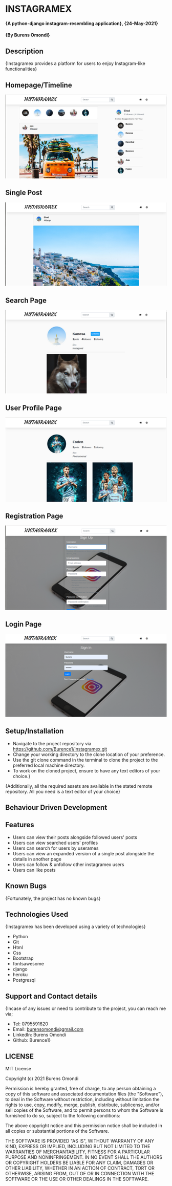 # INSTAGRAMEX
#### {A python-django instagram-resembling application}, {24-May-2021}
#### {By Burens Omondi}
## Description
{Instagramex provides a platform for users to enjoy Instagram-like functionalities}

## Homepage/Timeline
<img src="./static/images/home.png"
     alt="Homepage"
     style="float: center; margin-right: 10px;" />

## Single Post
<img src="./static/images/single.png"
     alt="Homepage"
     style="float: center; margin-right: 10px;" />

## Search Page
<img src="./static/images/search.png"
     alt="Homepage"
     style="float: center; margin-right: 10px;" />

## User Profile Page
<img src="./static/images/profile.png"
     alt="Homepage"
     style="float: center; margin-right: 10px;" />

## Registration Page
<img src="./static/images/register.png"
     alt="Homepage"
     style="float: center; margin-right: 10px;" />

## Login Page
<img src="./static/images/login.png"
     alt="Homepage"
     style="float: center; margin-right: 10px;" />

## Setup/Installation
* Navigate to the project repository via https://github.com/Burence1/instagramex.git
* Change your working directory to the clone location of your preference.
* Use the git clone command in the terminal to clone the project to the preferred local machine directory.
* To work on the cloned project, ensure to have any text editors of your choice.}

{Additionally, all the required assets are available in the stated remote repository. All you need is a text editor of your choice}

## Behaviour Driven Development
## Features
* Users can view their posts alongside followed users' posts 
* Users can view searched users' profiles
* Users can search for users by userames
* Users can view an expanded version of a single post alongside the details in another page
* Users can follow & unfollow other instagramex users
* Users can like posts

## Known Bugs
{Fortunately, the project has no known bugs}

## Technologies Used
{Instagramex has been developed using a variety of technologies}

* Python
* Git
* Html
* Css
* Bootstrap
* fontsawesome
* django
* heroku
* Postgresql

## Support and Contact details
{Incase of any issues or need to contribute to the project, you can reach me via;
 * Tel: 0795591620
 * Email: burensomondi@gmail.com
 * LinkedIn: Burens Omondi
 * Github: Burence1}

## LICENSE

MIT License

Copyright (c) 2021 Burens Omondi

Permission is hereby granted, free of charge, to any person obtaining a copy
of this software and associated documentation files (the "Software"), to deal
in the Software without restriction, including without limitation the rights
to use, copy, modify, merge, publish, distribute, sublicense, and/or sell
copies of the Software, and to permit persons to whom the Software is
furnished to do so, subject to the following conditions:

The above copyright notice and this permission notice shall be included in all
copies or substantial portions of the Software.

THE SOFTWARE IS PROVIDED "AS IS", WITHOUT WARRANTY OF ANY KIND, EXPRESS OR
IMPLIED, INCLUDING BUT NOT LIMITED TO THE WARRANTIES OF MERCHANTABILITY,
FITNESS FOR A PARTICULAR PURPOSE AND NONINFRINGEMENT. IN NO EVENT SHALL THE
AUTHORS OR COPYRIGHT HOLDERS BE LIABLE FOR ANY CLAIM, DAMAGES OR OTHER
LIABILITY, WHETHER IN AN ACTION OF CONTRACT, TORT OR OTHERWISE, ARISING FROM,
OUT OF OR IN CONNECTION WITH THE SOFTWARE OR THE USE OR OTHER DEALINGS IN THE
SOFTWARE.